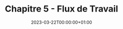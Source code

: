 ---
title: "Chapitre 5 - Flux de Travail"
date: 2023-03-22T00:00:00+01:00
description: "Flux de travail usuels pour l'utilisation de Git dans un projet collaboratif : GitFlow, OneFlow, GitLab Flow)"
menu:
    sidebar:
        name: 5 - Flux de Travail
        identifier: workflows
        parent: git
        weight: 500
---